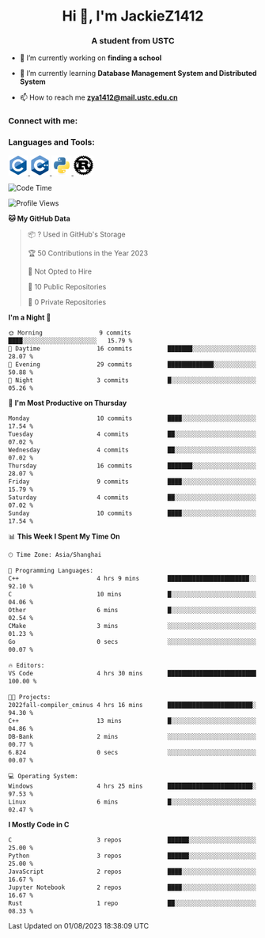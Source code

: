 <h1 align="center">Hi 👋, I'm JackieZ1412</h1>
<h3 align="center">A student from USTC</h3>

- 🔭 I’m currently working on **finding a school**

- 🌱 I’m currently learning **Database Management System and Distributed System**

- 📫 How to reach me **zya1412@mail.ustc.edu.cn**

<h3 align="left">Connect with me:</h3>
<p align="left">
</p>

<h3 align="left">Languages and Tools:</h3>
<p align="left"> <a href="https://www.cprogramming.com/" target="_blank" rel="noreferrer"> <img src="https://raw.githubusercontent.com/devicons/devicon/master/icons/c/c-original.svg" alt="c" width="40" height="40"/> </a> <a href="https://www.w3schools.com/cpp/" target="_blank" rel="noreferrer"> <img src="https://raw.githubusercontent.com/devicons/devicon/master/icons/cplusplus/cplusplus-original.svg" alt="cplusplus" width="40" height="40"/> </a> <a href="https://www.python.org" target="_blank" rel="noreferrer"> <img src="https://raw.githubusercontent.com/devicons/devicon/master/icons/python/python-original.svg" alt="python" width="40" height="40"/> </a> <a href="https://www.rust-lang.org" target="_blank" rel="noreferrer"> <img src="https://raw.githubusercontent.com/devicons/devicon/master/icons/rust/rust-plain.svg" alt="rust" width="40" height="40"/> </a> </p>



<!--START_SECTION:waka-->
![Code Time](http://img.shields.io/badge/Code%20Time-488%20hrs%2026%20mins-blue)

![Profile Views](http://img.shields.io/badge/Profile%20Views-0-blue)

**🐱 My GitHub Data** 

> 📦 ? Used in GitHub's Storage 
 > 
> 🏆 50 Contributions in the Year 2023
 > 
> 🚫 Not Opted to Hire
 > 
> 📜 10 Public Repositories 
 > 
> 🔑 0 Private Repositories 
 > 
**I'm a Night 🦉** 

```text
🌞 Morning                9 commits           ████░░░░░░░░░░░░░░░░░░░░░   15.79 % 
🌆 Daytime                16 commits          ███████░░░░░░░░░░░░░░░░░░   28.07 % 
🌃 Evening                29 commits          █████████████░░░░░░░░░░░░   50.88 % 
🌙 Night                  3 commits           █░░░░░░░░░░░░░░░░░░░░░░░░   05.26 % 
```
📅 **I'm Most Productive on Thursday** 

```text
Monday                   10 commits          ████░░░░░░░░░░░░░░░░░░░░░   17.54 % 
Tuesday                  4 commits           ██░░░░░░░░░░░░░░░░░░░░░░░   07.02 % 
Wednesday                4 commits           ██░░░░░░░░░░░░░░░░░░░░░░░   07.02 % 
Thursday                 16 commits          ███████░░░░░░░░░░░░░░░░░░   28.07 % 
Friday                   9 commits           ████░░░░░░░░░░░░░░░░░░░░░   15.79 % 
Saturday                 4 commits           ██░░░░░░░░░░░░░░░░░░░░░░░   07.02 % 
Sunday                   10 commits          ████░░░░░░░░░░░░░░░░░░░░░   17.54 % 
```


📊 **This Week I Spent My Time On** 

```text
🕑︎ Time Zone: Asia/Shanghai

💬 Programming Languages: 
C++                      4 hrs 9 mins        ███████████████████████░░   92.10 % 
C                        10 mins             █░░░░░░░░░░░░░░░░░░░░░░░░   04.06 % 
Other                    6 mins              █░░░░░░░░░░░░░░░░░░░░░░░░   02.54 % 
CMake                    3 mins              ░░░░░░░░░░░░░░░░░░░░░░░░░   01.23 % 
Go                       0 secs              ░░░░░░░░░░░░░░░░░░░░░░░░░   00.07 % 

🔥 Editors: 
VS Code                  4 hrs 30 mins       █████████████████████████   100.00 % 

🐱‍💻 Projects: 
2022fall-compiler_cminus 4 hrs 16 mins       ████████████████████████░   94.30 % 
C++                      13 mins             █░░░░░░░░░░░░░░░░░░░░░░░░   04.86 % 
DB-Bank                  2 mins              ░░░░░░░░░░░░░░░░░░░░░░░░░   00.77 % 
6.824                    0 secs              ░░░░░░░░░░░░░░░░░░░░░░░░░   00.07 % 

💻 Operating System: 
Windows                  4 hrs 25 mins       ████████████████████████░   97.53 % 
Linux                    6 mins              █░░░░░░░░░░░░░░░░░░░░░░░░   02.47 % 
```

**I Mostly Code in C** 

```text
C                        3 repos             ██████░░░░░░░░░░░░░░░░░░░   25.00 % 
Python                   3 repos             ██████░░░░░░░░░░░░░░░░░░░   25.00 % 
JavaScript               2 repos             ████░░░░░░░░░░░░░░░░░░░░░   16.67 % 
Jupyter Notebook         2 repos             ████░░░░░░░░░░░░░░░░░░░░░   16.67 % 
Rust                     1 repo              ██░░░░░░░░░░░░░░░░░░░░░░░   08.33 % 
```




 Last Updated on 01/08/2023 18:38:09 UTC
<!--END_SECTION:waka-->
